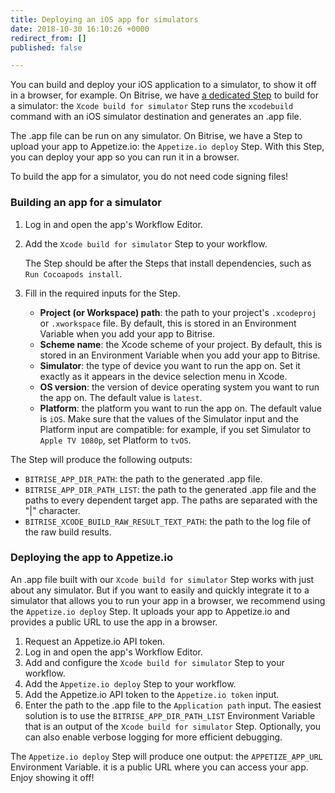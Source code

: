 ```yaml
---
title: Deploying an iOS app for simulators
date: 2018-10-30 16:10:26 +0000
redirect_from: []
published: false

---
```

You can build and deploy your iOS application to a simulator, to show it off in a browser, for example. On Bitrise, we have [a dedicated Step](https://www.bitrise.io/integrations/steps/xcode-build-for-simulator) to build for a simulator: the `Xcode build for simulator` Step runs the `xcodebuild` command with an iOS simulator destination and generates an .app file.

The .app file can be run on any simulator. On Bitrise, we have a Step to upload your app to Appetize.io: the `Appetize.io deploy` Step. With this Step, you can deploy your app so you can run it in a browser.

To build the app for a simulator, you do not need code signing files!

### Building an app for a simulator

1. Log in and open the app's Workflow Editor.
2. Add the `Xcode build for simulator` Step to your workflow.

   The Step should be after the Steps that install dependencies, such as `Run Cocoapods install`.
3. Fill in the required inputs for the Step.
   * **Project (or Workspace) path**: the path to your project's `.xcodeproj` or `.xworkspace` file. By default, this is stored in an Environment Variable when you add your app to Bitrise.
   * **Scheme name**: the Xcode scheme of your project. By default, this is stored in an Environment Variable when you add your app to Bitrise.
   * **Simulator**: the type of device you want to run the app on. Set it exactly as it appears in the device selection menu in Xcode.
   * **OS version**: the version of device operating system you want to run the app on. The default value is `latest`.
   * **Platform**: the platform you want to run the app on. The default value is `iOS`. Make sure that the values of the Simulator input and the Platform input are compatible: for example, if you set Simulator to `Apple TV 1080p`, set Platform to `tvOS`.

The Step will produce the following outputs:

* `BITRISE_APP_DIR_PATH`: the path to the generated .app file.
* `BITRISE_APP_DIR_PATH_LIST`: the path to the generated .app file and the paths to every dependent target app. The paths are separated with the "|" character.
* `BITRISE_XCODE_BUILD_RAW_RESULT_TEXT_PATH`: the path to the log file of the raw build results.

### Deploying the app to Appetize.io

An .app file built with our `Xcode build for simulator` Step works with just about any simulator. But if you want to easily and quickly integrate it to a simulator that allows you to run your app in a browser, we recommend using the `Appetize.io deploy` Step. It uploads your app to Appetize.io and provides a public URL to use the app in a browser.

1. Request an Appetize.io API token.
2. Log in and open the app's Workflow Editor.
3. Add and configure the `Xcode build for simulator` Step to your workflow.
4. Add the `Appetize.io deploy` Step to your workflow.
5. Add the Appetize.io API token to the `Appetize.io token` input.
6. Enter the path to the .app file to the `Application path` input. The easiest solution is to use the `BITRISE_APP_DIR_PATH_LIST` Environment Variable that is an output of the `Xcode build for simulator` Step. Optionally, you can also enable verbose logging for more efficient debugging.

The `Appetize.io deploy` Step will produce one output: the `APPETIZE_APP_URL` Environment Variable. it is a public URL where you can access your app. Enjoy showing it off!